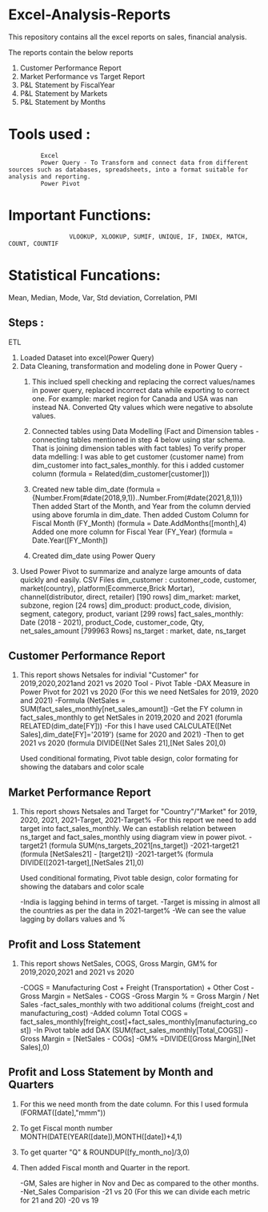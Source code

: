 # Excel-Analysis-Reports
This repository contains all the excel reports on sales, financial analysis.

The reports contain the below reports
1. Customer Performance Report
2. Market Performance vs Target Report
3. P&L Statement by FiscalYear
4. P&L Statement by Markets
5. P&L Statement by Months
   
# Tools used : 
             Excel 
             Power Query - To Transform and connect data from different sources such as databases, spreadsheets, into a format suitable for analysis and reporting. 
             Power Pivot 

# Important Functions: 
                     VLOOKUP, XLOOKUP, SUMIF, UNIQUE, IF, INDEX, MATCH, COUNT, COUNTIF
                     
# Statistical Funcations: 
Mean, Median, Mode, Var, Std deviation, Correlation, PMI

## Steps : 
ETL
1. Loaded Dataset into excel(Power Query)
2. Data Cleaning, transformation and modeling done in Power Query -
   1. This inclued spell checking and replacing the correct values/names in power query, replaced incorrect data while exporting to correct one. For example: market region for Canada 
      and USA was nan instead NA. Converted Qty values which were negative to absolute values.
   2. Connected tables using Data Modelling (Fact and Dimension tables - connecting tables mentioned in step 4 below using star schema. That is joining dimension tables with fact tables)
      To verify proper data mdelling:
      I was able to get customer (customer name) from dim_customer into fact_sales_monthly.
      for this i added customer column (formula = Related(dim_customer[customer]))
   3. Created new table dim_date (formula = {Number.From(#date(2018,9,1))..Number.From(#date(2021,8,1))}
      Then added Start of the Month, and Year from the column dervied using above forumla in dim_date.
      Then added Custom Column for Fiscal Month (FY_Month) (formula = Date.AddMonths([month],4)
      Added one more column for Fiscal Year (FY_Year) (formula = Date.Year([FY_Month])
      
   5. Created dim_date using Power Query
4. Used Power Pivot to summarize and analyze large amounts of data quickly and easily.
CSV Files
dim_customer : customer_code, customer, market(country), platform(Ecommerce,Brick Mortar), channel(distributor, direct, retailer) [190 rows]
dim_market: market, subzone, region [24 rows]
dim_product: product_code, division, segment, category, product, variant [299 rows]
fact_sales_monthly: Date (2018 - 2021), product_Code, customer_code, Qty, net_sales_amount [799963 Rows]
ns_target : market, date, ns_target 

## Customer Performance Report 
1. This report shows Netsales for indivial "Customer" for 2019,2020,2021and 2021 vs 2020
   Tool - Pivot Table
   -DAX Measure in Power Pivot for 2021 vs 2020 (For this we need NetSales for 2019, 2020 and 2021)
   -Formula (NetSales = SUM(fact_sales_monthly[net_sales_amount])
   -Get the FY column in fact_sales_monthly to get NetSales in 2019,2020 and 2021 (forumla RELATED(dim_date[FY]))
   -For this I have used CALCULATE([Net Sales],dim_date[FY]='2019') (same for 2020 and 2021)
   -Then to get 2021 vs 2020 (formula DIVIDE([Net Sales 21],[Net Sales 20],0)

   Used conditional formating, Pivot table design, color formating for showing the databars and color scale
      

## Market Performance Report
1. This report shows Netsales and Target for "Country"/"Market" for 2019, 2020, 2021, 2021-Target, 2021-Target%
   -For this report we need to add target into fact_sales_monthly. We can establish relation between ns_target and fact_sales_monthly using diagram view in power pivot.
   -target21 (formula SUM(ns_targets_2021[ns_target])
   -2021-target21 (formula [NetSales21] - [target21])
   -2021-target% (formula DIVIDE([2021-target],[NetSales 21],0)

   Used conditional formating, Pivot table design, color formating for showing the databars and color scale

    -India is lagging behind in terms of target.
    -Target is missing in almost all the countries as per the data in 2021-target%
    -We can see the value lagging by dollars values and %

## Profit and Loss Statement
1. This report shows NetSales, COGS, Gross Margin, GM% for 2019,2020,2021 and 2021 vs 2020

   -COGS = Manufacturing Cost + Freight (Transportation) + Other Cost
   -Gross Margin = NetSales - COGS
   -Gross Margin % = Gross Margin / Net Sales
   -fact_sales_monthly with two additional colums (freight_cost and manufacturing_cost)
   -Added column Total COGS = fact_sales_monthly[freight_cost]+fact_sales_monthly[manufacturing_cost])
   -In Pivot table add DAX (SUM(fact_sales_monthly[Total_COGS])
   -Gross Margin = [NetSales - COGs]
   -GM% =DIVIDE([Gross Margin],[Net Sales],0)

## Profit and Loss Statement by Month and Quarters
1. For this we need month from the date column. For this I used formula (FORMAT([date],"mmm"))
2. To get Fiscal month number MONTH(DATE(YEAR([date]),MONTH([date])+4,1)
3. To get quarter "Q" & ROUNDUP([fy_month_no]/3,0)
4. Then added Fiscal month and Quarter in the report.

   -GM, Sales are higher in Nov and Dec as compared to the other months.
   -Net_Sales Comparision
   -21 vs 20 (For this we can divide each metric for 21 and 20)
   -20 vs 19

   

